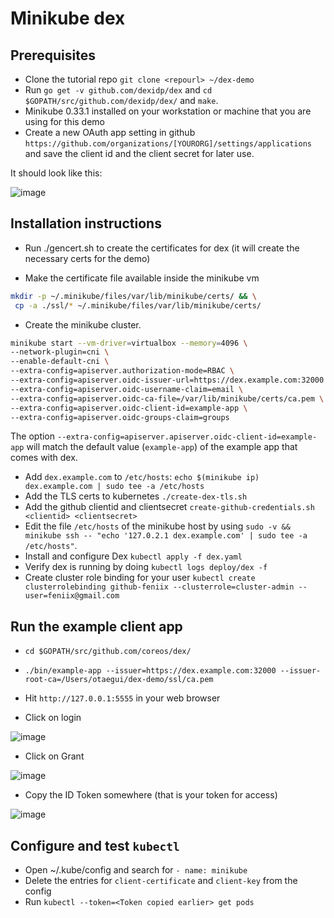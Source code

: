 # Minikube dex

## Prerequisites

* Clone the tutorial repo `git clone <repourl> ~/dex-demo`
* Run `go get -v github.com/dexidp/dex` and `cd $GOPATH/src/github.com/dexidp/dex/` and `make`.
* Minikube 0.33.1 installed on your workstation or machine that you are using
  for this demo
* Create a new OAuth app setting in github `https://github.com/organizations/[YOURORG]/settings/applications` and save the client id and the client secret for later use.

It should look like this:

![image](https://user-images.githubusercontent.com/91633/55295620-9beb0e00-53e5-11e9-8a79-725ca3560084.png)

## Installation instructions

* Run ./gencert.sh to create the certificates for dex (it will create the necessary certs for the demo)

* Make the certificate file available inside the minikube vm

```bash
mkdir -p ~/.minikube/files/var/lib/minikube/certs/ && \
 cp -a ./ssl/* ~/.minikube/files/var/lib/minikube/certs/
```

* Create the minikube cluster.

```bash
minikube start --vm-driver=virtualbox --memory=4096 \
--network-plugin=cni \
--enable-default-cni \
--extra-config=apiserver.authorization-mode=RBAC \
--extra-config=apiserver.oidc-issuer-url=https://dex.example.com:32000 \
--extra-config=apiserver.oidc-username-claim=email \
--extra-config=apiserver.oidc-ca-file=/var/lib/minikube/certs/ca.pem \
--extra-config=apiserver.oidc-client-id=example-app \
--extra-config=apiserver.oidc-groups-claim=groups
```

The option `--extra-config=apiserver.apiserver.oidc-client-id=example-app` will match the default value (`example-app`) of the example app that comes with dex.

* Add `dex.example.com` to `/etc/hosts`: `echo $(minikube ip) dex.example.com | sudo tee -a /etc/hosts`
* Add the TLS certs to kubernetes `./create-dex-tls.sh`
* Add the github clientid and clientsecret `create-github-credentials.sh <clientid> <clientsecret>`
* Edit the file `/etc/hosts` of the minikube host by using `sudo -v && minikube ssh -- "echo '127.0.2.1 dex.example.com' | sudo tee -a /etc/hosts"`.
* Install and configure Dex `kubectl apply -f dex.yaml`
* Verify dex is running by doing `kubectl logs deploy/dex -f`
* Create cluster role binding for your user `kubectl create clusterrolebinding github-feniix --clusterrole=cluster-admin --user=feniix@gmail.com`

## Run the example client app

* `cd $GOPATH/src/github.com/coreos/dex/`
* `./bin/example-app --issuer=https://dex.example.com:32000 --issuer-root-ca=/Users/otaegui/dex-demo/ssl/ca.pem`
* Hit `http://127.0.0.1:5555` in your web browser

* Click on login

![image](https://user-images.githubusercontent.com/91633/55295640-d18ff700-53e5-11e9-982b-1a57e351362d.png)

* Click on Grant

![image](https://user-images.githubusercontent.com/91633/55295700-8d512680-53e6-11e9-9b12-082e68d80402.png)

* Copy the ID Token somewhere (that is your token for access)

![image](https://user-images.githubusercontent.com/91633/55295715-b8d41100-53e6-11e9-8df4-173313095136.png)

## Configure and test `kubectl`

* Open ~/.kube/config and search for `- name: minikube`
* Delete the entries for `client-certificate` and `client-key` from the config
* Run `kubectl --token=<Token copied earlier> get pods`
